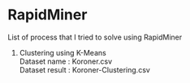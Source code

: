# RapidMiner
List of process that I tried to solve using RapidMiner 
1) Clustering using K-Means <br>
    Dataset name : Koroner.csv <br>
    Dataset result : Koroner-Clustering.csv 
